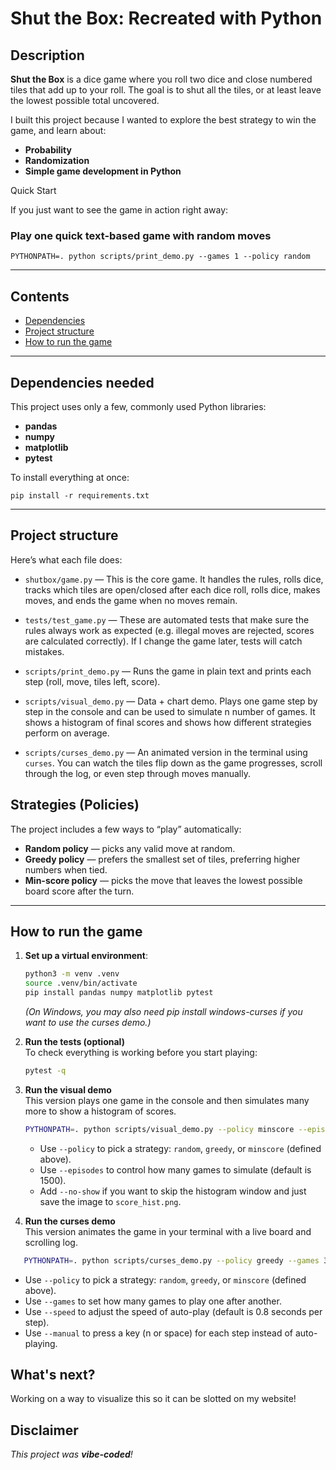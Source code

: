 # Shut the Box: Recreated with Python

## Description

**Shut the Box** is a dice game where you roll two dice and close numbered tiles that add up to your roll. The goal is to shut all the tiles, or at least leave the lowest possible total uncovered.

I built this project because I wanted to explore the best strategy to win the game, and learn about:

- **Probability**
- **Randomization**
- **Simple game development in Python**

Quick Start

If you just want to see the game in action right away:

### Play one quick text-based game with random moves

`PYTHONPATH=. python scripts/print_demo.py --games 1 --policy random`

---

## Contents

- [Dependencies](#dependencies)
- [Project structure](#project-structure)
- [How to run the game](#how-to-run-the-game)

---

## Dependencies needed

This project uses only a few, commonly used Python libraries:

- **pandas**
- **numpy**
- **matplotlib**
- **pytest**

To install everything at once:

`pip install -r requirements.txt`

---

## Project structure

Here’s what each file does:

- `shutbox/game.py` — This is the core game. It handles the rules, rolls dice, tracks which tiles are open/closed after each dice roll, rolls dice, makes moves, and ends the game when no moves remain.

- `tests/test_game.py` — These are automated tests that make sure the rules always work as expected (e.g. illegal moves are rejected, scores are calculated correctly). If I change the game later, tests will catch mistakes.

- `scripts/print_demo.py` — Runs the game in plain text and prints each step (roll, move, tiles left, score).

- `scripts/visual_demo.py` — Data + chart demo. Plays one game step by step in the console and can be used to simulate n number of games. It shows a histogram of final scores and shows how different strategies perform on average.

- `scripts/curses_demo.py` — An animated version in the terminal using `curses`. You can watch the tiles flip down as the game progresses, scroll through the log, or even step through moves manually.

## Strategies (Policies)

The project includes a few ways to “play” automatically:

- **Random policy** — picks any valid move at random.
- **Greedy policy** — prefers the smallest set of tiles, preferring higher numbers when tied.
- **Min-score policy** — picks the move that leaves the lowest possible board score after the turn.

---

## How to run the game

1. **Set up a virtual environment**:

   ```bash
   python3 -m venv .venv
   source .venv/bin/activate
   pip install pandas numpy matplotlib pytest
   ```

   _(On Windows, you may also need pip install windows-curses if you want to use the curses demo.)_

2. **Run the tests (optional)**  
   To check everything is working before you start playing:

   ```bash
   pytest -q
   ```

3. **Run the visual demo**  
   This version plays one game in the console and then simulates many more to show a histogram of scores.

   ```bash
   PYTHONPATH=. python scripts/visual_demo.py --policy minscore --episodes 500
   ```

   - Use `--policy` to pick a strategy: `random`, `greedy`, or `minscore` (defined above).
   - Use `--episodes` to control how many games to simulate (default is 1500).
   - Add `--no-show` if you want to skip the histogram window and just save the image to `score_hist.png`.

4. **Run the curses demo**  
   This version animates the game in your terminal with a live board and scrolling log.

```bash
   PYTHONPATH=. python scripts/curses_demo.py --policy greedy --games 3
```

- Use `--policy` to pick a strategy: `random`, `greedy`, or `minscore` (defined above).
- Use `--games` to set how many games to play one after another.
- Use `--speed` to adjust the speed of auto-play (default is 0.8 seconds per step).
- Use `--manual` to press a key (n or space) for each step instead of auto-playing.

## What's next?

Working on a way to visualize this so it can be slotted on my website!

## Disclaimer

_This project was **vibe-coded**!_
